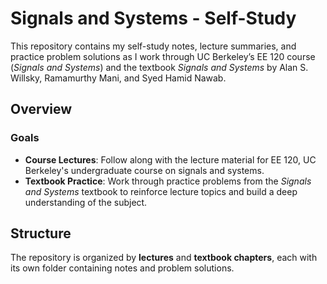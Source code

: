 # Signals and Systems - Self-Study

This repository contains my self-study notes, lecture summaries, and practice problem solutions as I work through UC Berkeley’s EE 120 course (*Signals and Systems*) and the textbook *Signals and Systems* by Alan S. Willsky, Ramamurthy Mani, and Syed Hamid Nawab.

## Overview

### Goals
- **Course Lectures**: Follow along with the lecture material for EE 120, UC Berkeley's undergraduate course on signals and systems.
- **Textbook Practice**: Work through practice problems from the *Signals and Systems* textbook to reinforce lecture topics and build a deep understanding of the subject.

## Structure

The repository is organized by **lectures** and **textbook chapters**, each with its own folder containing notes and problem solutions.
